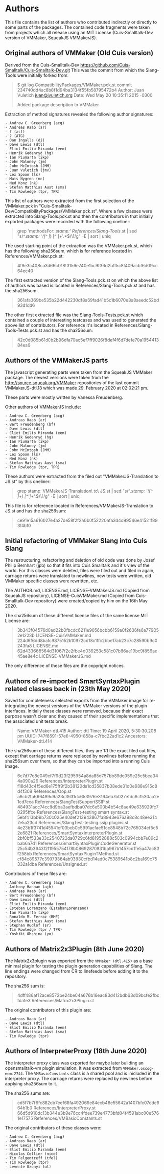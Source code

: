 # Authors

This file contains the list of authors who contributed indirectly or directly
to some parts of the packages. The contained code fragments were taken from
projects which all release using an MIT License (Cuis-Smalltalk-Dev version of VMMaker,
SqueakJS VMMakerJS).

## Original authors of VMMaker (Old Cuis version)

Derived from the Cuis-Smalltalk-Dev https://github.com/Cuis-Smalltalk/Cuis-Smalltalk-Dev.git
This was the commit from which the Slang-Tools were initially forked from:

> $ git log CompatibilityPackages/VMMaker.pck.st 
> commit 234740dd4ac8b8f1d94ba3134f55fb58795472b4
> Author: Juan Vuletich <juan@jvuletich.org>
> Date:   Wed May 20 10:35:11 2015 -0300
>
>   Added package description to VMMaker

Extraction of method signatures revealed the following author signatures:

    - Andrew C. Greenberg (acg) 
    - Andreas Raab (ar)
    - ? (asf)
    - ? (ATG)
    - Dan Ingalls (di)
    - Dave Lewis (dtl)
    - Eliot Emilio Miranda (eem)
    - Henrik Gedenryd (hg)
    - Ian Piumarta (ikp)
    - John Maloney (jm)
    - John McIntosh (JMM)
    - Juan Vuletich (jmv)
    - Lex Spoon (ls)
    - Mats Nygren (mn)
    - Ned Konz (nk)
    - Stefan Matthias Aust (sma)
    - Tim Rowledge (tpr, TPR)

This list of authors were extracted from the first selection of the
VMMaker.pck in "Cuis-Smalltalk-Dev/CompatibilityPackages/VMMaker.pck.st".
Where a few classes were extracted into Slang-Tools.pck.st and then the
contributors in that initially exported packages were recorded with 
the following oneliner:
> grep 'methodsFor:.*stamp:' References/Slang-Tools*.st | sed "s/^.*stamp: '([^ ]*) [^']+'.*$/\1/g" -E | sort | uniq

The used starting point of the extraction was the VMMaker.pck.st,
which has the following sha256sum, which is for reference located
in References/VMMaker.pck.st:
> 4f9e3c408ca3d66c018f3156e740e1bc9f36d2bff5c8f409acbf6d09cc64ec40

The first extracted version of the Slang-Tools.pck.st on which
the above list of authors was based is located in References/Slang-Tools.pck.st
and has the sha256sum:
> 361afa369be535b22d442230df8a69fad41b5c1b6070e3a8aeedc52bd93d1dd6

The other first extracted file was the Slang-Tools-Tests.pck.st which
contained a couple of interesting testcases and was used to generated
the above list of contributors. For reference it's located in References/Slang-Tools-Tests.pck.st
and has the sha256sum:
> 42c0d085b61d0b2b96dfa70ac5ef7ff9026f8def4f6d7defe70a195441384ea6


## Authors of the VMMakerJS parts

The javascript generating parts were taken from the SqueakJS VMMaker package.
The newest versions were taken from the http://source.squeak.org/VMMaker repositories
of the last commit VMMakerJS-dtl.18 which was made 29. February 2020 at 02:02:21 pm.

These parts were mostly written by Vanessa Freudenberg.

Other authors of VMMakerJS include:

    - Andrew C. Greenberg (acg)
    - Andreas Raab (ar)
    - Bert Freudenberg (bf)
    - Dave Lewis (dtl)
    - Eliot Emilio Miranda (eem)
    - Henrik Gedenryd (hg)
    - Ian Piumarta (ikp)
    - John Maloney (jm)
    - John McIntosh (JMM)
    - Lex Spoon (ls)
    - Ned Konz (nk)
    - Stefan Matthias Aust (sma)
    - Tim Rowledge (tpr, TPR)

These authors were extracted from the filed out "VMMakerJS-Translation to JS.st"
by this oneliner:
> grep stamp: VMMakerJS-Translation\ to\ JS.st | sed "s/^.*stamp: '([^ ]+) [^']+'.*$/\1/g" -E | sort | uniq

This file is for reference located in References/VMMakerJS-Translation to JS.st
and has the sha256sum:
> ce91e15a616027e4a27de58f2f2a0b0f52220afa3d4d99546e41521f893f4b10


## Initial refactoring of VMMaker Slang into Cuis Slang

The restructuring, refactoring and deletion of old code was done by
Josef Philip Bernhart (jpb) so that it fits into Cuis Smalltalk and
it's view of the world. For this classes were deleted, files were filed
out and filed in again, carriage returns were translated to newlines,
new tests were written, old VMMaker specific classes were rewritten, etc.

The AUTHOR.md, LICENSE.md, LICENSE-VMMakerJS.md (Copied from SqueakJS
repository), LICENSE-CuisVMMaker.md (Copied from Cuis-Smalltalk-Dev
repository) were created/copied by him on the 16th May 2020.

The sha256sum of these different license files of the same license
MIT License are:

> 3b343f04576d0ad22b0fbcdc6211e9056bcbb6159a0f2636fe6a779052e1223b  LICENSE-CuisVMMaker.md
> 224d6f6dd8bafc9875152b10972cd18c1ffc2bbe17ab23c7c28590b9c0243fa8  LICENSE.md
> 62d433668564d31067f2e2fbe4d039253c581c07b86ae19bc9f856ae45ae8e4c  LICENSE-VMMakerJS.md

The only difference of these files are the copyright notices.


## Authors of re-imported SmartSyntaxPlugin related classes back in (23th May 2020)

Saved for completeness selected exports from the VMMaker image for re-integrating
the newest versions of the VMMaker versions of the plugin interfaces. Initially
these classes were removed, because their exact purpose wasn't clear and they
caused of their specific implementations that the associated unit tests break.

> Name: VMMaker-dtl.415
> Author: dtl
> Time: 19 April 2020, 5:30:30.208 pm
> UUID: 747f8591-57e6-4950-858a-c7fbc22ad1c2
> Ancestors: VMMaker-dtl.414

The sha256sum of these different files, they are 1:1 the exact filed out files,
except that carriage returns were replaced by newlines before running the sha256sum
over them, so that they can be imported into a running Cuis Image.

> 6c7d77c8e049cf7f9d23f295954a8da85d757bb89dc059e25c5bca344a090a26  References/InterpreterPlugin.st
> f18d43c4f5ed6e175ff9f2b38120da1cd35837b38ede31d0e988e915c8d4f309  References/Oop.st
> a9cb2fa666499d9a23c3631dc653976e3164eb7b027efdc8c1530aa2e1cd7eca  References/SlangTestSupportSSIP.st
> 484931acc74cc8d9ba3aefbdba07dc6e500b4b54c8ae49e635929fc70295ffce  References/SlangTest-testing smart syntax.st
> 5ebf413bb9b730c025e40def213943867fa8943e676a98c8c48ee3147e5a23cd  References/SlangTest-testing ssip plugins.st
> 4e23b1f3741d45541cf03bcb0c5991acfae51cc8548b72c765034ef5c52e6821  References/SmartSyntaxInterpreterPlugin.st
> 2bf0bf533e33c2540723da0729c6fd81952888c503c0994cbb7e09c2bab6a7d1  References/SmartSyntaxPluginCodeGenerator.st
> 25c54b3643f2f1955754178b08692870831ba967b1457cd1fe5a47ac83f258bb  References/SmartSyntaxPluginTMethod.st
> cf84c89577c39079364ab93830cfbd14ad0c75389541b8c2ba169c75332a1dba  References/Unsigned.st

Contributors of these files are:

    - Andrew C. Greenberg (acg)
    - Anthony Hannan (ajh)
    - Andreas Raab (ar)
    - Bert Freudenberg (bf)
    - Dave Lewis (dtl)
    - Eliot Emilio Miranda (eem)
    - Esteban Lorenzano (EstebanLorenzano)
    - Ian Piumarta (ikp)
    - Ronaldo M. Ferraz (RMF)
    - Stefan Matthias Aust (sma)
    - Stephan Rudlof (sr)
    - Tim Rowledge (tpr / TPR)
    - Yoshiki Ohshima (yo)

## Authors of Matrix2x3Plugin (8th June 2020)

The Matrix2x3plugin was exported from the `VMMaker (dtl.415)`
as a base minimal plugin for testing the plugin generation capabilities
of Slang. The line endings were changed from CR to linefeeds before
adding it to the repository.

The sha256 sum is:
> 4dff486af12ace8572be24be04a676b16eac83d412bdb63d09bcfe2fbcfda1e3  References/Matrix2x3Plugin.st

The original contributors of this plugin are:

    - Andreas Raab (ar)
    - Dave Lewis (dtl)
    - Eliot Emilio Miranda (eem)
    - Stefan Matthias Aust (sma)
    - Tim Rowledge (tpr)

## Authors of InterpreterProxy (18th June 2020)

The interpreter proxy class was exported for maybe later building
an opensmalltalk-vm plugin simulation. It was extracted from
`VMMaker.oscog-eem.2744`. The `VMBasicConstants` class is a shared
pool and is inicluded in the interpreter proxy. The carriage returns
were replaced by newlines before applying sha256sum to it.

The sha256 sums are:
> cd5f7b7f6fc882db7eef68fa492069e84ecb48e55642a1407bfc07cde964b1b0  References/InterpreterProxy.st
> 66d5d910dc13b344e3b9e76cc4fdee739e4773bfd04f4591abc00e5761e17575  References/VMBasicConstants.st

The original contributors of these classes were:

    - Andrew C. Greenberg (acg)
    - Andreas Raab (ar)
    - Dave Lewis (dtl)
    - Eliot Emilio Miranda (eem)
    - Nicolas Cellier (nice)
    - Tim Felgentreff (tfel)
    - Tim Rowledge (tpr)
    - Levente Uzonyi (ul)

